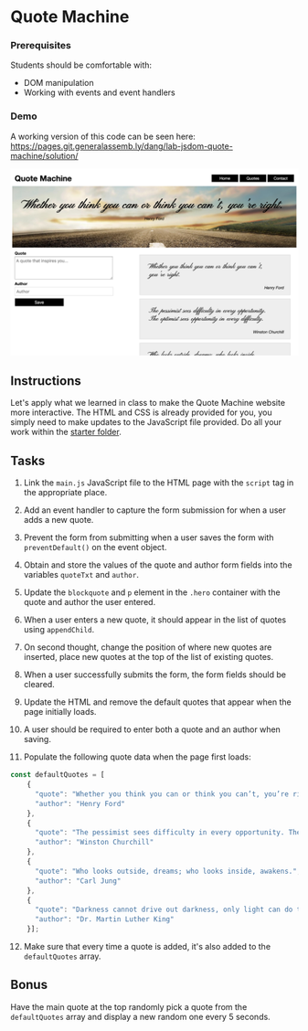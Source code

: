 # Quote Machine

### Prerequisites

Students should be comfortable with:

- DOM manipulation
- Working with events and event handlers

### Demo

A working version of this code can be seen here: 
https://pages.git.generalassemb.ly/dang/lab-jsdom-quote-machine/solution/

![](./assets/demo.png)

## Instructions

Let's apply what we learned in class to make the Quote Machine website more interactive. The HTML and CSS is already provided for you, you simply need to make updates to the JavaScript file provided. Do all your work within the [starter folder](./starter/).

## Tasks

1. Link the `main.js` JavaScript file to the HTML page with the `script` tag in the appropriate place. 

2. Add an event handler to capture the form submission for when a user adds a new quote.

3. Prevent the form from submitting when a user saves the form with `preventDefault()` on the event object.

4. Obtain and store the values of the quote and author form fields into the variables `quoteTxt` and `author`.

5. Update the `blockquote` and `p` element in the `.hero` container with the quote and author the user entered.

6. When a user enters a new quote, it should appear in the list of quotes using `appendChild`.

7. On second thought, change the position of where new quotes are inserted, place new quotes at the top of the list of existing quotes.

8. When a user successfully submits the form, the form fields should be cleared.

9. Update the HTML and remove the default quotes that appear when the page initially loads.

10. A user should be required to enter both a quote and an author when saving.

11. Populate the following quote data when the page first loads: 

```js
const defaultQuotes = [
    {
      "quote": "Whether you think you can or think you can’t, you’re right.",
      "author": "Henry Ford"
    },
    {
      "quote": "The pessimist sees difficulty in every opportunity. The optimist sees opportunity in every difficulty.",
      "author": "Winston Churchill"
    },
    {
      "quote": "Who looks outside, dreams; who looks inside, awakens.",
      "author": "Carl Jung"
    },
    {
      "quote": "Darkness cannot drive out darkness, only light can do that. Hate cannot drive out hate, only love can do that.",
      "author": "Dr. Martin Luther King"
    }];
``` 

12. Make sure that every time a quote is added, it's also added to the `defaultQuotes` array. 

## Bonus 

Have the main quote at the top randomly pick a quote from the `defaultQuotes` array and display a new random one every 5 seconds. 
